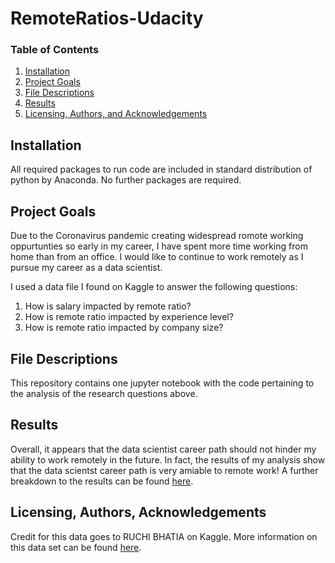 # RemoteRatios-Udacity

### Table of Contents

1. [Installation](#installation)
2. [Project Goals](#goals)
3. [File Descriptions](#files)
4. [Results](#results)
5. [Licensing, Authors, and Acknowledgements](#licensing)

## Installation <a name="installation"></a>

All required packages to run code are included in standard distribution of python by Anaconda. No further packages are required.

## Project Goals<a name="goals"></a>

Due to the Coronavirus pandemic creating widespread romote working oppurtunties so early in my career, I have spent more time working from home than from an office. I would like to continue to work remotely as I pursue my career as a data scientist.

I used a data file I found on Kaggle to answer the following questions:
1. How is salary impacted by remote ratio?
2. How is remote ratio impacted by experience level?
3. How is remote ratio impacted by company size?

## File Descriptions <a name="files"></a>

This repository contains one jupyter notebook with the code pertaining to the analysis of the research questions above.

## Results<a name="results"></a>

Overall, it appears that the data scientist career path should not hinder my ability to work remotely in the future. In fact, the results of my analysis show that the data scientst career path is very amiable to remote work! A further breakdown to the results can be found [here](https://jdritenour.github.io/RemoteRatios-Udacity/).

## Licensing, Authors, Acknowledgements<a name="licensing"></a>

Credit for this data goes to RUCHI BHATIA on Kaggle. More information on this data set can be found [here](https://www.kaggle.com/datasets/ruchi798/data-science-job-salaries).
